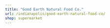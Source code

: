 ```yaml
---
title: "Good Earth Natural Food Co."
url: /indianapolis/good-earth-natural-food-co/
shop: supermarket
---
```

